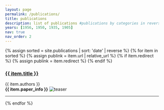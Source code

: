 ```yaml
---
layout: page
permalink: /publications/
title: publications
description: list of publications #publications by categories in reversed chronological order. generated by jekyll-scholar.
years: [1956, 1950, 1935, 1905]
nav: true
nav_order: 2
---
```


<!-- <div class="publications">
<!-- _pages/publications.md -->
<!-- <div class="publications">

{% bibliography %}

</div> -->

{% assign sorted = site.publications | sort: 'date' | reverse %}
{% for item in sorted %}
{% assign publink = item.url | relative_url %}
{% if item.redirect %}
  {% assign publink = item.redirect %}
{% endif %}

<h3>
<a href="{{ publink }}">{{ item.title }}</a>
</h3>
{{ item.authors }} <br>
<b>{{ item.paper_info }}</b>
<img class="img-fluid rounded z-depth-1 tiny-shadow" src="{{ item.teaser }}" alt="teaser" title="teaser" data-zoomable/>

<hr>
{% endfor %}